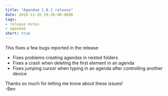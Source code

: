 ```yaml
---
title: "Agendum 1.0.1 release"
date: 2018-11-26 19:36:00-0600
tags:
- release notes
- agendum
short: true
---
```


This fixes a few bugs reported in the release:
- Fixes problems creating agendas in nested folders
- Fixes a crash when deleting the first element in an agenda
- Fixes jumping cursor when typing in an agenda after controlling another device

Thanks so much for letting me know about these issues!  
-Ben
